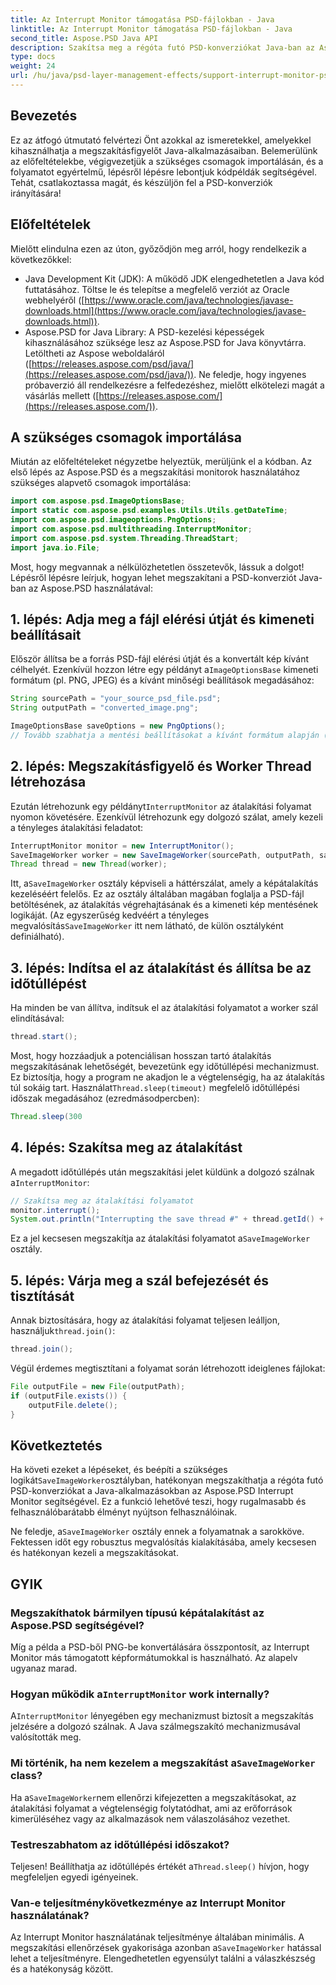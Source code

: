 ```yaml
---
title: Az Interrupt Monitor támogatása PSD-fájlokban - Java
linktitle: Az Interrupt Monitor támogatása PSD-fájlokban - Java
second_title: Aspose.PSD Java API
description: Szakítsa meg a régóta futó PSD-konverziókat Java-ban az Aspose.PSD Interrupt Monitor segítségével. Ismerje meg, hogyan valósíthat meg kecses megszakítást és javíthatja a felhasználói élményt.
type: docs
weight: 24
url: /hu/java/psd-layer-management-effects/support-interrupt-monitor-psd-files/
---
```

## Bevezetés

Ez az átfogó útmutató felvértezi Önt azokkal az ismeretekkel, amelyekkel kihasználhatja a megszakításfigyelőt Java-alkalmazásaiban. Belemerülünk az előfeltételekbe, végigvezetjük a szükséges csomagok importálásán, és a folyamatot egyértelmű, lépésről lépésre lebontjuk kódpéldák segítségével. Tehát, csatlakoztassa magát, és készüljön fel a PSD-konverziók irányítására!

## Előfeltételek

Mielőtt elindulna ezen az úton, győződjön meg arról, hogy rendelkezik a következőkkel:

- Java Development Kit (JDK): A működő JDK elengedhetetlen a Java kód futtatásához. Töltse le és telepítse a megfelelő verziót az Oracle webhelyéről ([https://www.oracle.com/java/technologies/javase-downloads.html](https://www.oracle.com/java/technologies/javase-downloads.html)).
- Aspose.PSD for Java Library: A PSD-kezelési képességek kihasználásához szüksége lesz az Aspose.PSD for Java könyvtárra. Letöltheti az Aspose weboldaláról ([https://releases.aspose.com/psd/java/](https://releases.aspose.com/psd/java/)). Ne feledje, hogy ingyenes próbaverzió áll rendelkezésre a felfedezéshez, mielőtt elkötelezi magát a vásárlás mellett ([https://releases.aspose.com/](https://releases.aspose.com/)).

## A szükséges csomagok importálása

Miután az előfeltételeket négyzetbe helyeztük, merüljünk el a kódban. Az első lépés az Aspose.PSD és a megszakítási monitorok használatához szükséges alapvető csomagok importálása:

```java
import com.aspose.psd.ImageOptionsBase;
import static com.aspose.psd.examples.Utils.Utils.getDateTime;
import com.aspose.psd.imageoptions.PngOptions;
import com.aspose.psd.multithreading.InterruptMonitor;
import com.aspose.psd.system.Threading.ThreadStart;
import java.io.File;
```

Most, hogy megvannak a nélkülözhetetlen összetevők, lássuk a dolgot! Lépésről lépésre leírjuk, hogyan lehet megszakítani a PSD-konverziót Java-ban az Aspose.PSD használatával:

## 1. lépés: Adja meg a fájl elérési útját és kimeneti beállításait

 Először állítsa be a forrás PSD-fájl elérési útját és a konvertált kép kívánt célhelyét. Ezenkívül hozzon létre egy példányt a`ImageOptionsBase` kimeneti formátum (pl. PNG, JPEG) és a kívánt minőségi beállítások megadásához:

```java
String sourcePath = "your_source_psd_file.psd";
String outputPath = "converted_image.png";

ImageOptionsBase saveOptions = new PngOptions();
// Tovább szabhatja a mentési beállításokat a kívánt formátum alapján (pl. a JPEG minőség beállítása)
```

## 2. lépés: Megszakításfigyelő és Worker Thread létrehozása

 Ezután létrehozunk egy példányt`InterruptMonitor` az átalakítási folyamat nyomon követésére. Ezenkívül létrehozunk egy dolgozó szálat, amely kezeli a tényleges átalakítási feladatot:

```java
InterruptMonitor monitor = new InterruptMonitor();
SaveImageWorker worker = new SaveImageWorker(sourcePath, outputPath, saveOptions, monitor);
Thread thread = new Thread(worker);
```

 Itt, a`SaveImageWorker` osztály képviseli a háttérszálat, amely a képátalakítás kezeléséért felelős. Ez az osztály általában magában foglalja a PSD-fájl betöltésének, az átalakítás végrehajtásának és a kimeneti kép mentésének logikáját. (Az egyszerűség kedvéért a tényleges megvalósítás`SaveImageWorker` itt nem látható, de külön osztályként definiálható).

## 3. lépés: Indítsa el az átalakítást és állítsa be az időtúllépést

Ha minden be van állítva, indítsuk el az átalakítási folyamatot a worker szál elindításával:

```java
thread.start();
```

Most, hogy hozzáadjuk a potenciálisan hosszan tartó átalakítás megszakításának lehetőségét, bevezetünk egy időtúllépési mechanizmust. Ez biztosítja, hogy a program ne akadjon le a végtelenségig, ha az átalakítás túl sokáig tart. Használat`Thread.sleep(timeout)` megfelelő időtúllépési időszak megadásához (ezredmásodpercben):

```java
Thread.sleep(300
```

## 4. lépés: Szakítsa meg az átalakítást

 A megadott időtúllépés után megszakítási jelet küldünk a dolgozó szálnak a`InterruptMonitor`:

```java
// Szakítsa meg az átalakítási folyamatot
monitor.interrupt();
System.out.println("Interrupting the save thread #" + thread.getId() + " at " + getDateTime().toString());
```

 Ez a jel kecsesen megszakítja az átalakítási folyamatot a`SaveImageWorker` osztály.

## 5. lépés: Várja meg a szál befejezését és tisztítását

 Annak biztosítására, hogy az átalakítási folyamat teljesen leálljon, használjuk`thread.join()`:

```java
thread.join();
```

Végül érdemes megtisztítani a folyamat során létrehozott ideiglenes fájlokat:

```java
File outputFile = new File(outputPath);
if (outputFile.exists()) {
    outputFile.delete();
}
```

## Következtetés

 Ha követi ezeket a lépéseket, és beépíti a szükséges logikát`SaveImageWorker`osztályban, hatékonyan megszakíthatja a régóta futó PSD-konverziókat a Java-alkalmazásokban az Aspose.PSD Interrupt Monitor segítségével. Ez a funkció lehetővé teszi, hogy rugalmasabb és felhasználóbarátabb élményt nyújtson felhasználóinak.

 Ne feledje, a`SaveImageWorker` osztály ennek a folyamatnak a sarokköve. Fektessen időt egy robusztus megvalósítás kialakításába, amely kecsesen és hatékonyan kezeli a megszakításokat. 

## GYIK

### Megszakíthatok bármilyen típusú képátalakítást az Aspose.PSD segítségével?

Míg a példa a PSD-ből PNG-be konvertálására összpontosít, az Interrupt Monitor más támogatott képformátumokkal is használható. Az alapelv ugyanaz marad.

###  Hogyan működik a`InterruptMonitor` work internally?

 A`InterruptMonitor` lényegében egy mechanizmust biztosít a megszakítás jelzésére a dolgozó szálnak. A Java szálmegszakító mechanizmusával valósították meg.

###  Mi történik, ha nem kezelem a megszakítást a`SaveImageWorker` class?

 Ha a`SaveImageWorker`nem ellenőrzi kifejezetten a megszakításokat, az átalakítási folyamat a végtelenségig folytatódhat, ami az erőforrások kimerüléséhez vagy az alkalmazások nem válaszolásához vezethet.

### Testreszabhatom az időtúllépési időszakot?

 Teljesen! Beállíthatja az időtúllépés értékét a`Thread.sleep()` hívjon, hogy megfeleljen egyedi igényeinek.

### Van-e teljesítménykövetkezménye az Interrupt Monitor használatának?

 Az Interrupt Monitor használatának teljesítménye általában minimális. A megszakítási ellenőrzések gyakorisága azonban a`SaveImageWorker` hatással lehet a teljesítményre. Elengedhetetlen egyensúlyt találni a válaszkészség és a hatékonyság között.